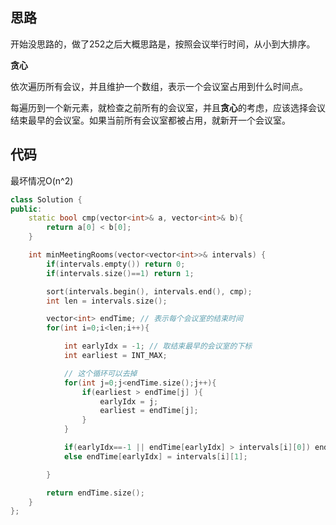 ## 思路

开始没思路的，做了252之后大概思路是，按照会议举行时间，从小到大排序。

**贪心**

依次遍历所有会议，并且维护一个数组，表示一个会议室占用到什么时间点。

每遍历到一个新元素，就检查之前所有的会议室，并且**贪心**的考虑，应该选择会议结束最早的会议室。如果当前所有会议室都被占用，就新开一个会议室。



## 代码

最坏情况O(n^2)

```c++
class Solution {
public:
    static bool cmp(vector<int>& a, vector<int>& b){
        return a[0] < b[0];
    }

    int minMeetingRooms(vector<vector<int>>& intervals) {
        if(intervals.empty()) return 0;
        if(intervals.size()==1) return 1;

        sort(intervals.begin(), intervals.end(), cmp);
        int len = intervals.size();

        vector<int> endTime; // 表示每个会议室的结束时间
        for(int i=0;i<len;i++){

            int earlyIdx = -1; // 取结束最早的会议室的下标
            int earliest = INT_MAX;

            // 这个循环可以去掉
            for(int j=0;j<endTime.size();j++){
                if(earliest > endTime[j] ){
                    earlyIdx = j;
                    earliest = endTime[j];
                }
            }            

            if(earlyIdx==-1 || endTime[earlyIdx] > intervals[i][0]) endTime.push_back(intervals[i][1]);
            else endTime[earlyIdx] = intervals[i][1];

        }

        return endTime.size();
    }
};
```

